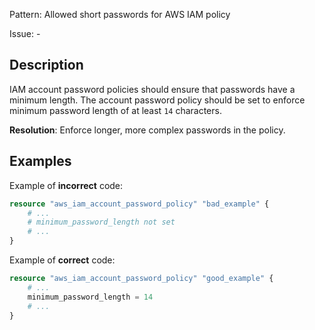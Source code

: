 Pattern: Allowed short passwords for AWS IAM policy

Issue: -

## Description

IAM account password policies should ensure that passwords have a minimum length. The account password policy should be set to enforce minimum password length of at least `14` characters.

**Resolution**: Enforce longer, more complex passwords in the policy.

## Examples

Example of **incorrect** code:

```terraform
resource "aws_iam_account_password_policy" "bad_example" {
	# ...
	# minimum_password_length not set
	# ...
}
```

Example of **correct** code:

```terraform
resource "aws_iam_account_password_policy" "good_example" {
	# ...
	minimum_password_length = 14
	# ...
}
```